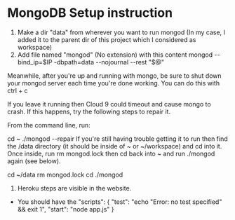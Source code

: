 MongoDB Setup instruction
=========================


1. Make a dir "data" from wherever you want to run mongod (In my case, I added it to the parent dir of this project which I considered as workspace)
2. Add file named "mongod" (No extension) with this content
mongod --bind_ip=$IP -dbpath=data --nojournal --rest "$@"



Meanwhile, after you're up and running with mongo, be sure to shut down your mongod server each time you're done working. You can do this with ctrl + c 

If you leave it running then Cloud 9 could timeout and cause mongo to crash. If this happens, try the following steps to repair it. 

From the command line, run:

cd ~
./mongod --repair
If you're still having trouble getting it to run then find the /data directory (it should be inside of ~ or ~/workspace) and cd into it. Once inside, run rm mongod.lock then cd back into ~ and run ./mongod again (see below).

cd ~/data
rm mongod.lock
cd
./mongod





1. Heroku steps are visible in the website.
- You should have the
"scripts": {
    "test": "echo \"Error: no test specified\" && exit 1",
    "start": "node app.js"
 }